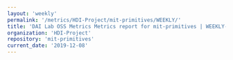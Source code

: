 ```yaml
---
layout: 'weekly'
permalink: '/metrics/HDI-Project/mit-primitives/WEEKLY/'
title: 'DAI Lab OSS Metrics Metrics report for mit-primitives | WEEKLY-REPORT-2019-12-08'
organization: 'HDI-Project'
repository: 'mit-primitives'
current_date: '2019-12-08'
---
```

